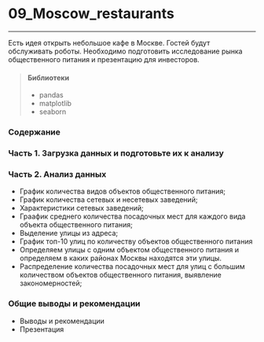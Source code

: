 # 09_Moscow_restaurants
__________________________________________

Есть идея открыть небольшое кафе в Москве. Гостей будут обслуживать роботы. Необходимо подготовить исследование рынка общественного питания и презентацию для инвесторов.

>#### Библиотеки
>* pandas
>* matplotlib
>* seaborn

### Содержание

### Часть 1. Загрузка данных и подготовьте их к анализу

### Часть 2. Анализ данных
* График количества видов объектов общественного питания;
* График количества сетевых и несетевых заведений;
* Характеристики сетевых заведений;
* Граафик среднего количества посадочных мест для каждого вида объекта общественного питания;
* Выделение улицы из адреса;
* График топ-10 улиц по количеству объектов общественного питания
* Определяем улицы с одним объектом общественного питания и определяем в каких районах Москвы находятся эти улицы.
* Распределение количества посадочных мест для улиц с большим количеством объектов общественного питания, выявление закономерностей;

### Общие выводы и рекомендации
* Выводы и рекомендации
* Презентация